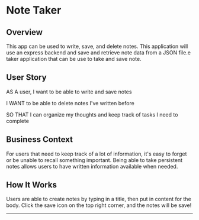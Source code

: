 # Note Taker

## Overview
This app can be used to write, save, and delete notes. This application will use an express backend and save and retrieve note data from a JSON file.e taker application that can be use to take and save note.

## User Story

AS A user, I want to be able to write and save notes

I WANT to be able to delete notes I've written before

SO THAT I can organize my thoughts and keep track of tasks I need to complete

## Business Context

For users that need to keep track of a lot of information, it's easy to forget or be unable to recall something important. Being able to take persistent notes allows users to have written information available when needed.

## How It Works 

Users are able to create notes by typing in a title, then put in content for the body. Click the save icon on the top right corner, and the notes will be save! 



- - -
